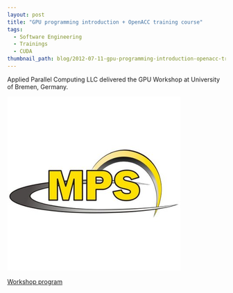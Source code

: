 ```yaml
---
layout: post
title: "GPU programming introduction + OpenACC training course"
tags:
  - Software Engineering
  - Trainings
  - CUDA
thumbnail_path: blog/2012-07-11-gpu-programming-introduction-openacc-training-course-max-planck-institute-for-solar-system-research-katlenburg-lindau-germany/mps_logo.png
---
```


Applied Parallel Computing LLC delivered the GPU Workshop at University of Bremen, Germany.

![alt text](\assets\img\blog\2012-07-11-gpu-programming-introduction-openacc-training-course-max-planck-institute-for-solar-system-research-katlenburg-lindau-germany\mps_logo.png "Logo Title Text 1")

[Workshop program](\assets\img\blog\2012-07-11-gpu-programming-introduction-openacc-training-course-max-planck-institute-for-solar-system-research-katlenburg-lindau-germany\program.pdf)
